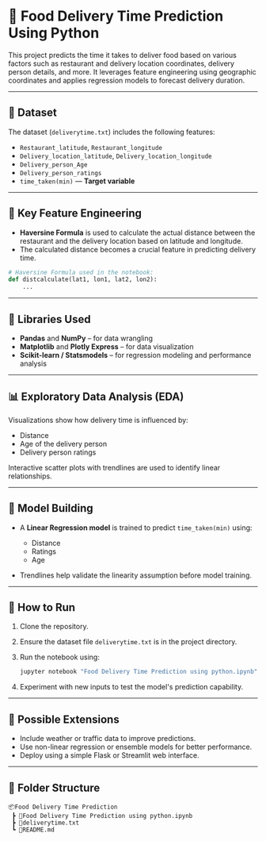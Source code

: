 
# 🍔 Food Delivery Time Prediction Using Python

This project predicts the time it takes to deliver food based on various factors such as restaurant and delivery location coordinates, delivery person details, and more. It leverages feature engineering using geographic coordinates and applies regression models to forecast delivery duration.

---

## 📁 Dataset

The dataset (`deliverytime.txt`) includes the following features:

* `Restaurant_latitude`, `Restaurant_longitude`
* `Delivery_location_latitude`, `Delivery_location_longitude`
* `Delivery_person_Age`
* `Delivery_person_ratings`
* `time_taken(min)` — **Target variable**

---

## 🧠 Key Feature Engineering

* **Haversine Formula** is used to calculate the actual distance between the restaurant and the delivery location based on latitude and longitude.
* The calculated distance becomes a crucial feature in predicting delivery time.

```python
# Haversine Formula used in the notebook:
def distcalculate(lat1, lon1, lat2, lon2):
    ...
```

---

## 🧰 Libraries Used

* **Pandas** and **NumPy** – for data wrangling
* **Matplotlib** and **Plotly Express** – for data visualization
* **Scikit-learn / Statsmodels** – for regression modeling and performance analysis

---

## 📊 Exploratory Data Analysis (EDA)

Visualizations show how delivery time is influenced by:

* Distance
* Age of the delivery person
* Delivery person ratings

Interactive scatter plots with trendlines are used to identify linear relationships.

---

## 🧪 Model Building

* A **Linear Regression model** is trained to predict `time_taken(min)` using:

  * Distance
  * Ratings
  * Age
* Trendlines help validate the linearity assumption before model training.

---

## 🧩 How to Run

1. Clone the repository.
2. Ensure the dataset file `deliverytime.txt` is in the project directory.
3. Run the notebook using:

   ```bash
   jupyter notebook "Food Delivery Time Prediction using python.ipynb"
   ```
4. Experiment with new inputs to test the model's prediction capability.

---

## 🔮 Possible Extensions

* Include weather or traffic data to improve predictions.
* Use non-linear regression or ensemble models for better performance.
* Deploy using a simple Flask or Streamlit web interface.

---

## 🏁 Folder Structure

```
📦Food Delivery Time Prediction
 ┣ 📜Food Delivery Time Prediction using python.ipynb
 ┣ 📜deliverytime.txt
 ┗ 📜README.md
```
